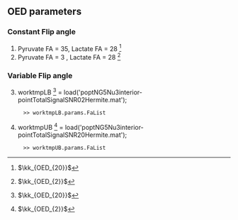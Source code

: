 ## OED parameters
### Constant Flip angle

  1. Pyruvate FA = 35, Lactate FA = 28 [^1]  
  2. Pyruvate FA = 3 , Lactate FA = 28 [^2]  

### Variable Flip angle
  
  3. worktmpLB [^1] = load('poptNG5Nu3interior-pointTotalSignalSNR02Hermite.mat');
```
     >> worktmpLB.params.FaList
```
  4. worktmpUB [^2] = load('poptNG5Nu3interior-pointTotalSignalSNR20Hermite.mat');
```
     >> worktmpUB.params.FaList
```

[^1]: $\kk_{OED_{20}}$ 
[^2]: $\kk_{OED_{2}}$ 
